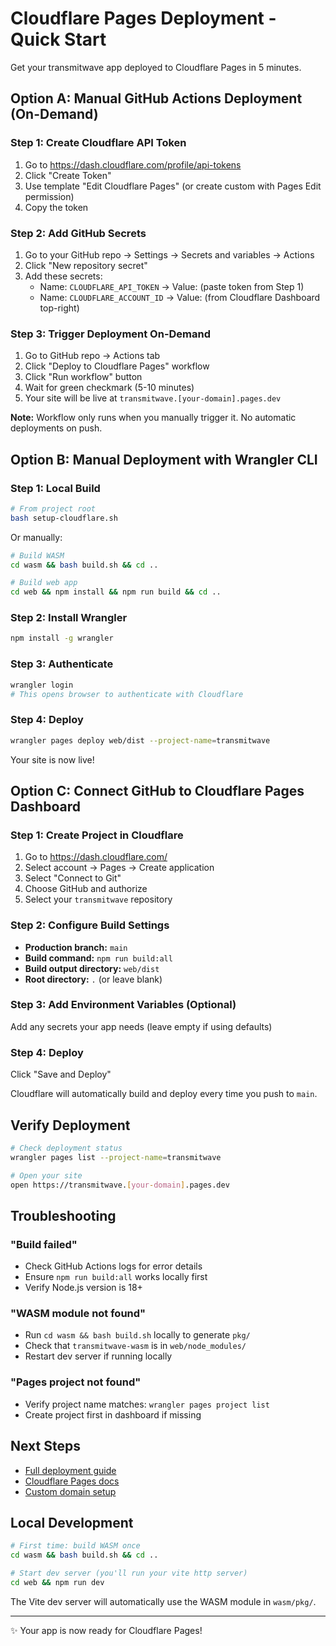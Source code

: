 # Cloudflare Pages Deployment - Quick Start

Get your transmitwave app deployed to Cloudflare Pages in 5 minutes.

## Option A: Manual GitHub Actions Deployment (On-Demand)

### Step 1: Create Cloudflare API Token
1. Go to https://dash.cloudflare.com/profile/api-tokens
2. Click "Create Token"
3. Use template "Edit Cloudflare Pages" (or create custom with Pages Edit permission)
4. Copy the token

### Step 2: Add GitHub Secrets
1. Go to your GitHub repo → Settings → Secrets and variables → Actions
2. Click "New repository secret"
3. Add these secrets:
   - Name: `CLOUDFLARE_API_TOKEN` → Value: (paste token from Step 1)
   - Name: `CLOUDFLARE_ACCOUNT_ID` → Value: (from Cloudflare Dashboard top-right)

### Step 3: Trigger Deployment On-Demand
1. Go to GitHub repo → Actions tab
2. Click "Deploy to Cloudflare Pages" workflow
3. Click "Run workflow" button
4. Wait for green checkmark (5-10 minutes)
5. Your site will be live at `transmitwave.[your-domain].pages.dev`

**Note:** Workflow only runs when you manually trigger it. No automatic deployments on push.

## Option B: Manual Deployment with Wrangler CLI

### Step 1: Local Build
```bash
# From project root
bash setup-cloudflare.sh
```

Or manually:
```bash
# Build WASM
cd wasm && bash build.sh && cd ..

# Build web app
cd web && npm install && npm run build && cd ..
```

### Step 2: Install Wrangler
```bash
npm install -g wrangler
```

### Step 3: Authenticate
```bash
wrangler login
# This opens browser to authenticate with Cloudflare
```

### Step 4: Deploy
```bash
wrangler pages deploy web/dist --project-name=transmitwave
```

Your site is now live!

## Option C: Connect GitHub to Cloudflare Pages Dashboard

### Step 1: Create Project in Cloudflare
1. Go to https://dash.cloudflare.com/
2. Select account → Pages → Create application
3. Select "Connect to Git"
4. Choose GitHub and authorize
5. Select your `transmitwave` repository

### Step 2: Configure Build Settings
- **Production branch:** `main`
- **Build command:** `npm run build:all`
- **Build output directory:** `web/dist`
- **Root directory:** `.` (or leave blank)

### Step 3: Add Environment Variables (Optional)
Add any secrets your app needs (leave empty if using defaults)

### Step 4: Deploy
Click "Save and Deploy"

Cloudflare will automatically build and deploy every time you push to `main`.

## Verify Deployment

```bash
# Check deployment status
wrangler pages list --project-name=transmitwave

# Open your site
open https://transmitwave.[your-domain].pages.dev
```

## Troubleshooting

### "Build failed"
- Check GitHub Actions logs for error details
- Ensure `npm run build:all` works locally first
- Verify Node.js version is 18+

### "WASM module not found"
- Run `cd wasm && bash build.sh` locally to generate `pkg/`
- Check that `transmitwave-wasm` is in `web/node_modules/`
- Restart dev server if running locally

### "Pages project not found"
- Verify project name matches: `wrangler pages project list`
- Create project first in dashboard if missing

## Next Steps

- [Full deployment guide](CLOUDFLARE_DEPLOYMENT.md)
- [Cloudflare Pages docs](https://developers.cloudflare.com/pages/)
- [Custom domain setup](https://developers.cloudflare.com/pages/platform/domains/)

## Local Development

```bash
# First time: build WASM once
cd wasm && bash build.sh && cd ..

# Start dev server (you'll run your vite http server)
cd web && npm run dev
```

The Vite dev server will automatically use the WASM module in `wasm/pkg/`.

---

✨ Your app is now ready for Cloudflare Pages!
